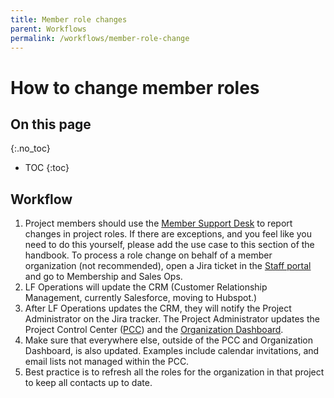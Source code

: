 ```yaml
---
title: Member role changes
parent: Workflows
permalink: /workflows/member-role-change
---
```


# How to change member roles

## On this page
{:.no_toc}

* TOC
{:toc}

## Workflow

1. Project members should use the [Member Support Desk](https://docs.google.com/document/d/1NHPRGfcyg8FVNlRC9-HX-hOIYbafXxtu5Bie3wNCvSg/edit?usp=sharing) to report changes in project roles.  If there are exceptions, and you feel like you need to do this yourself, please add the use case to this section of the handbook. To process a role change on behalf of a member organization (not recommended), open a Jira ticket in the [Staff portal](https://staff.linuxfoundation.org/) and go to Membership and Sales Ops.
2. LF Operations will update the CRM (Customer Relationship Management, currently Salesforce, moving to Hubspot.) 
3. After LF Operations updates the CRM, they will notify the Project Administrator on the Jira tracker. The Project Administrator updates the Project Control Center ([PCC](https://docs.linuxfoundation.org/lfx/project-control-center-pre-release)) and the [Organization Dashboard](https://docs.google.com/document/d/1i_0rHkjOzpqUOW5kTA4y_Y5taFR8-oRjwvmU3ME3VJ0/edit?usp=sharing). 
4. Make sure that everywhere else, outside of the PCC and Organization Dashboard, is also updated. Examples include calendar invitations, and email lists not managed within the PCC. 
5. Best practice is to refresh all the roles for the organization in that project to keep all contacts up to date.
